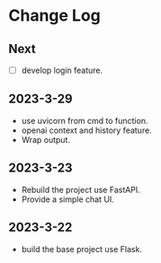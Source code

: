 # Change Log

## Next

- [ ] develop login feature.

## 2023-3-29

* use uvicorn from cmd to function.
* openai context and history feature.
* Wrap output.

## 2023-3-23

* Rebuild the project use FastAPI.
* Provide a simple chat UI.

## 2023-3-22

* build the base project use Flask.